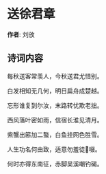 # 送徐君章

**作者**: 刘攽

## 诗词内容

每秋送客常羡人，今秋送君尤惜别。

白发相知无几何，明日扁舟成楚越。

忘形谁复到尔汝，末路转忧欺老拙。

西风落叶密如雨，信宿长淮见清月。

紫蟹出簖加二螯，白鱼挂网色胜雪。

人生功名何由致，适意勿羞徒𫗦啜。

何时亦得东南征，赤脚吴溪嘲钓碣。

